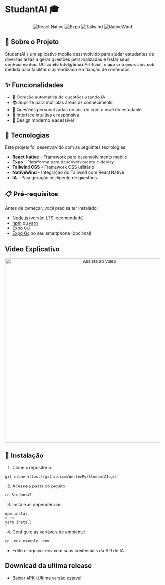 # StudantAI 🎓

<p align="center">
  <img src="https://img.shields.io/badge/React%20Native-20232A?style=for-the-badge&logo=react&logoColor=61DAFB" alt="React Native">
  <img src="https://img.shields.io/badge/Expo-000020?style=for-the-badge&logo=expo&logoColor=white" alt="Expo">
  <img src="https://img.shields.io/badge/Tailwind%20CSS-38B2AC?style=for-the-badge&logo=tailwind-css&logoColor=white" alt="Tailwind">
  <img src="https://img.shields.io/badge/NativeWind-000000?style=for-the-badge&logo=tailwindcss&logoColor=white" alt="NativeWind">
</p>

## 📖 Sobre o Projeto

StudentAI é um aplicativo mobile desenvolvido para ajudar estudantes de diversas áreas a gerar questões personalizadas e testar seus conhecimentos. Utilizando Inteligência Artificial, o app cria exercícios sob medida para facilitar o aprendizado e a fixação de conteúdos.

## ✨ Funcionalidades

- 🤖 Geração automática de questões usando IA
- 📚 Suporte para múltiplas áreas de conhecimento
- 🎯 Questões personalizadas de acordo com o nível do estudante
- 📱 Interface intuitiva e responsiva
- 🌙 Design moderno e acessível

## 🚀 Tecnologias

Este projeto foi desenvolvido com as seguintes tecnologias:

- **React Native** - Framework para desenvolvimento mobile
- **Expo** - Plataforma para desenvolvimento e deploy
- **Tailwind CSS** - Framework CSS utilitário
- **NativeWind** - Integração do Tailwind com React Native
- **IA** - Para geração inteligente de questões

## 📋 Pré-requisitos

Antes de começar, você precisa ter instalado:

- [Node.js](https://nodejs.org/) (versão LTS recomendada)
- [npm](https://www.npmjs.com/) ou [yarn](https://yarnpkg.com/)
- [Expo CLI](https://docs.expo.dev/get-started/installation/)
- [Expo Go](https://expo.dev/client) no seu smartphone (opcional)

## Video Explicativo
<p align="center">
  <a href="https://youtube.com/shorts/PB4WtQFK3ts" target="_blank">
    <img src="https://youtube.com/shorts/PB4WtQFK3ts/0.jpg" alt="Assista ao vídeo" width="600">
  </a>
</p>

## 🔧 Instalação

1. Clone o repositório:
```bash
git clone https://github.com/WeslenPy/StudantAI.git
```

2. Acesse a pasta do projeto:
```bash
cd StudantAI
```

3. Instale as dependências:
```bash
npm install
# ou
yarn install
```

4. Configure as variáveis de ambiente:
```bash
cp .env.example .env
```
* Edite o arquivo .env com suas credenciais da API de IA.

## Download da ultima release
- [Baixar APK](https://github.com/WeslenPy/StudantAI/releases/download/release/app-release.apk) (Ultima versão estavel)
